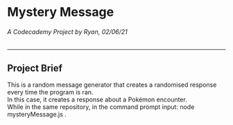 # Mystery Message
###### A Codecademy Project by Ryan, 02/06/21
-------------------------------
## Project Brief
This is a random message generator that creates a randomised response every time the program is ran.  
In this case, it creates a response about a Pokémon encounter.  
While in the same repository, in the command prompt input: node mysteryMessage.js .
